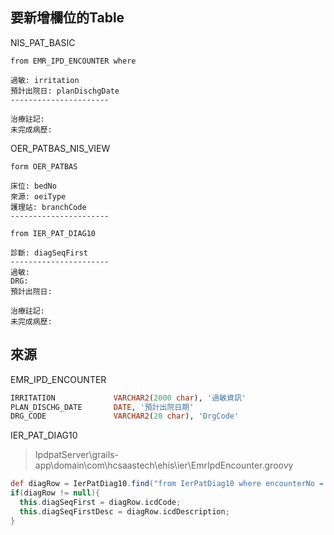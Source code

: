 

## 要新增欄位的Table

NIS_PAT_BASIC

```
from EMR_IPD_ENCOUNTER where

過敏: irritation
預計出院日: planDischgDate
----------------------

治療註記:
未完成病歷:
```



OER_PATBAS_NIS_VIEW 

```
form OER_PATBAS

床位: bedNo
來源: oeiType
護理站: branchCode
----------------------

from IER_PAT_DIAG10

診斷: diagSeqFirst
----------------------
過敏: 
DRG: 
預計出院日: 

治療註記:
未完成病歷:

```

## 來源

EMR_IPD_ENCOUNTER

```sql
IRRITATION             VARCHAR2(2000 char), '過敏資訊'
PLAN_DISCHG_DATE       DATE, '預計出院日期'
DRG_CODE               VARCHAR2(20 char), 'DrgCode'

```

IER_PAT_DIAG10

> IpdpatServer\grails-app\domain\com\hcsaastech\ehis\ier\EmrIpdEncounter.groovy

```groovy
def diagRow = IerPatDiag10.find("from IerPatDiag10 where encounterNo = ? and diagSeq = '1' and diagType = 'O' and status = 'A' ", [encounterNo]);
if(diagRow != null){
  this.diagSeqFirst = diagRow.icdCode;
  this.diagSeqFirstDesc = diagRow.icdDescription;
}
```
